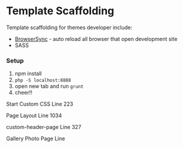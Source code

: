 Template Scaffolding
============================

Template scaffolding for themes developer include:
* [BrowserSync][browsersync] - auto reload all browser that open development site
* SASS

### Setup
1. npm install
2. `php -S localhost:8888`
3. open new tab and run `grunt`
4. cheer!!


[browsersync]: http://www.browsersync.io


Start Custom CSS
Line 223

Page Layout 
Line 1034

custom-header-page
Line 327

Gallery Photo Page
Line 